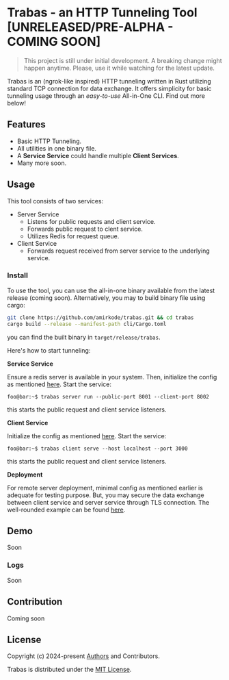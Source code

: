 # Trabas - an HTTP Tunneling Tool [UNRELEASED/PRE-ALPHA - COMING SOON]
> This project is still under initial development. A breaking change might happen anytime. Please, use it while watching for the latest update.

Trabas is an (ngrok-like inspired) HTTP tunneling written in Rust utilizing standard TCP connection for data exchange. It offers simplicity for basic tunneling usage through an _easy-to-use_ All-in-One CLI. Find out more below!

## Features
- Basic HTTP Tunneling.
- All utilities in one binary file.
- A **Service Service** could handle multiple **Client Services**.
- Many more soon.

## Usage
This tool consists of two services:
- Server Service
  - Listens for public requests and client service.
  - Forwards public request to clent service.
  - Utilizes Redis for request queue.
- Client Service
    - Forwards request received from server service to the underlying service.

### Install
To use the tool, you can use the all-in-one binary available from the latest release (coming soon).
Alternatively, you may to build binary file using cargo:
```bash
git clone https://github.com/amirkode/trabas.git && cd trabas
cargo build --release --manifest-path cli/Cargo.toml
```
you can find the built binary in `target/release/trabas`.

Here's how to start tunneling:

**Service Service**

Ensure a redis server is available in your system. Then, initialize the config as mentioned [here](https://github.com/amirkode/trabas/blob/main/doc/CONFIG.md).
Start the service:
```console
foo@bar:~$ trabas server run --public-port 8001 --client-port 8002
```
this starts the public request and client service listeners.

**Client Service**

Initialize the config as mentioned [here](https://github.com/amirkode/trabas/blob/main/doc/CONFIG.md). Start the service:
```console
foo@bar:~$ trabas client serve --host localhost --port 3000
```
this starts the public request and client service listeners.

**Deployment**

For remote server deployment, minimal config as mentioned earlier is adequate for testing purpose. But, you may secure the data exchange between client service and server service through TLS connection. The well-rounded example can be found [here](https://github.com/amirkode/trabas/blob/main/doc/CONFIG.md).

## Demo
Soon

### Logs
Soon

## Contribution
Coming soon


## License
Copyright (c) 2024-present [Authors](https://github.com/amirkode/trabas/blob/main/AUTHORS) and Contributors.

Trabas is distributed under the [MIT License](https://opensource.org/license/mit/).